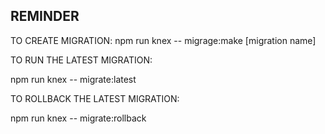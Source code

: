 ## REMINDER

TO CREATE MIGRATION:
npm run knex -- migrage:make [migration name]

TO RUN THE LATEST MIGRATION:

npm run knex -- migrate:latest

TO ROLLBACK THE LATEST MIGRATION:

npm run knex -- migrate:rollback
